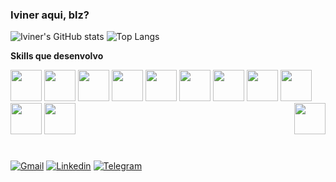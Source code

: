 ### Iviner aqui, blz?

![Iviner's GitHub stats](https://github-readme-stats.vercel.app/api?username=ivinercassio&show_icons=true&theme=transparent)
![Top Langs](https://github-readme-stats.vercel.app/api/top-langs/?username=ivinercassio&show_icons=true&theme=transparent&layout=compact)

**Skills que desenvolvo**
<div>
  <img height="50em" src="https://cdn.jsdelivr.net/gh/devicons/devicon/icons/html5/html5-original-wordmark.svg" />
  <img height="50em" src="https://cdn.jsdelivr.net/gh/devicons/devicon/icons/css3/css3-original-wordmark.svg" />
  <img height="50em" src="https://cdn.jsdelivr.net/gh/devicons/devicon/icons/python/python-original-wordmark.svg" />  
  <img height="50em" src="https://cdn.jsdelivr.net/gh/devicons/devicon/icons/java/java-original-wordmark.svg" />
  <img height="50em" src="https://cdn.jsdelivr.net/gh/devicons/devicon/icons/javascript/javascript-plain.svg" />
  <img height="50em" src="https://cdn.jsdelivr.net/gh/devicons/devicon/icons/php/php-original.svg" />
  <img height="50em" src="https://cdn.jsdelivr.net/gh/devicons/devicon/icons/mysql/mysql-original-wordmark.svg" />      
  <img height="50em" src="https://cdn.jsdelivr.net/gh/devicons/devicon/icons/typescript/typescript-plain.svg" />
  <img height="50em" src="https://cdn.jsdelivr.net/gh/devicons/devicon/icons/angularjs/angularjs-original.svg" />
  <img height="50em" src="https://cdn.jsdelivr.net/gh/devicons/devicon/icons/spring/spring-original.svg" />
  <img height="50em" src="https://cdn.jsdelivr.net/gh/devicons/devicon/icons/ionic/ionic-original.svg" />
  <img height="50em" style="float:right" src="https://i.gifer.com/2GU.gif" />
  <!-- https://i.gifer.com/2GU.gif
  <img src="https://gifer.com/embed/2GU"></img> -->
</div>
          
#

[![Gmail](https://img.shields.io/badge/Gmail-D14836?style=for-the-badge&logo=gmail&logoColor=white)](mail:ivinercassio@gmail.com)
[![Linkedin](https://img.shields.io/badge/LinkedIn-0077B5?style=for-the-badge&logo=linkedin&logoColor=white)](https://www.linkedin.com/in/iviner-cássio-106b6526b/)
[![Telegram](https://img.shields.io/badge/Telegram-2CA5E0?style=for-the-badge&logo=telegram&logoColor=white)](https://t.me/Iviner)


<!--
**ivinercassio/ivinercassio** is a ✨ _special_ ✨ repository because its `README.md` (this file) appears on your GitHub profile.

Here are some ideas to get you started:

- 🔭 I’m currently working on ...
- 🌱 I’m currently learning ...
- 👯 I’m looking to collaborate on ...
- 🤔 I’m looking for help with ...
- 💬 Ask me about ...
- 📫 How to reach me: ...
- 😄 Pronouns: ...
- ⚡ Fun fact: ...
-->
